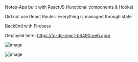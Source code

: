 Notes-App built with ReactJS (functional components & Hooks)

Did not use React Router.
Everything is managed through state

BackEnd with Firebase

Deployed here: https://to-do-react-b6490.web.app/

![image](https://user-images.githubusercontent.com/63950523/119271012-3af7a300-bc08-11eb-9011-ebe0f979087a.png)

![image](https://user-images.githubusercontent.com/63950523/119271720-5dd78680-bc0b-11eb-9401-ac07f8f485f4.png)

